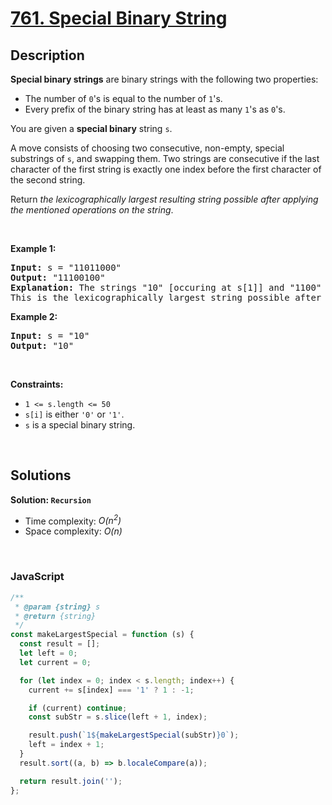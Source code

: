 # [761. Special Binary String](https://leetcode.com/problems/special-binary-string)

## Description

<div class="elfjS" data-track-load="description_content"><p><strong>Special binary strings</strong> are binary strings with the following two properties:</p>

<ul>
	<li>The number of <code>0</code>'s is equal to the number of <code>1</code>'s.</li>
	<li>Every prefix of the binary string has at least as many <code>1</code>'s as <code>0</code>'s.</li>
</ul>

<p>You are given a <strong>special binary</strong> string <code>s</code>.</p>

<p>A move consists of choosing two consecutive, non-empty, special substrings of <code>s</code>, and swapping them. Two strings are consecutive if the last character of the first string is exactly one index before the first character of the second string.</p>

<p>Return <em>the lexicographically largest resulting string possible after applying the mentioned operations on the string</em>.</p>

<p>&nbsp;</p>
<p><strong class="example">Example 1:</strong></p>

<pre><strong>Input:</strong> s = "11011000"
<strong>Output:</strong> "11100100"
<strong>Explanation:</strong> The strings "10" [occuring at s[1]] and "1100" [at s[3]] are swapped.
This is the lexicographically largest string possible after some number of swaps.
</pre>

<p><strong class="example">Example 2:</strong></p>

<pre><strong>Input:</strong> s = "10"
<strong>Output:</strong> "10"
</pre>

<p>&nbsp;</p>
<p><strong>Constraints:</strong></p>

<ul>
	<li><code>1 &lt;= s.length &lt;= 50</code></li>
	<li><code>s[i]</code> is either <code>'0'</code> or <code>'1'</code>.</li>
	<li><code>s</code> is a special binary string.</li>
</ul>
</div>

<p>&nbsp;</p>

## Solutions

**Solution: `Recursion`**

- Time complexity: <em>O(n<sup>2</sup>)</em>
- Space complexity: <em>O(n)</em>

<p>&nbsp;</p>

### **JavaScript**

```js
/**
 * @param {string} s
 * @return {string}
 */
const makeLargestSpecial = function (s) {
  const result = [];
  let left = 0;
  let current = 0;

  for (let index = 0; index < s.length; index++) {
    current += s[index] === '1' ? 1 : -1;

    if (current) continue;
    const subStr = s.slice(left + 1, index);

    result.push(`1${makeLargestSpecial(subStr)}0`);
    left = index + 1;
  }
  result.sort((a, b) => b.localeCompare(a));

  return result.join('');
};
```
